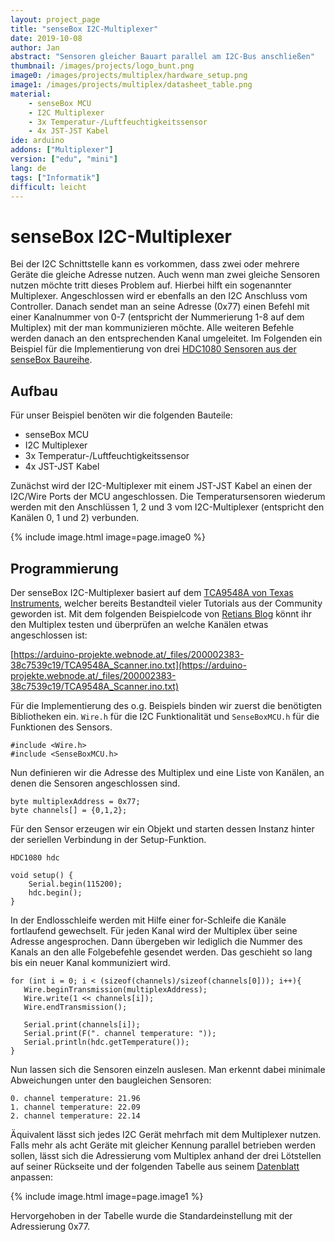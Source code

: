```yaml
---
layout: project_page
title: "senseBox I2C-Multiplexer"
date: 2019-10-08
author: Jan
abstract: "Sensoren gleicher Bauart parallel am I2C-Bus anschließen"
thumbnail: /images/projects/logo_bunt.png
image0: /images/projects/multiplex/hardware_setup.png
image1: /images/projects/multiplex/datasheet_table.png
material:
    - senseBox MCU
    - I2C Multiplexer
    - 3x Temperatur-/Luftfeuchtigkeitssensor
    - 4x JST-JST Kabel
ide: arduino
addons: ["Multiplexer"]
version: ["edu", "mini"]
lang: de
tags: ["Informatik"]
difficult: leicht
---
```

# senseBox I2C-Multiplexer
Bei der I2C Schnittstelle kann es vorkommen, dass zwei oder mehrere Geräte die gleiche Adresse nutzen. Auch wenn man zwei gleiche Sensoren nutzen möchte tritt dieses Problem auf. Hierbei hilft ein sogenannter Multiplexer. Angeschlossen wird er ebenfalls an den I2C Anschluss vom Controller. Danach sendet man an seine Adresse (0x77) einen Befehl mit einer Kanalnummer von 0-7 (entspricht der Nummerierung 1-8 auf dem Multiplex) mit der man kommunizieren möchte. Alle weiteren Befehle werden danach an den entsprechenden Kanal umgeleitet. 
Im Folgenden ein Beispiel für die Implementierung von drei [HDC1080 Sensoren aus der senseBox Baureihe](https://sensebox.kaufen/product/temperatur-luftfeuchte). 

## Aufbau
Für unser Beispiel benöten wir die folgenden Bauteile:
- senseBox MCU
- I2C Multiplexer
- 3x Temperatur-/Luftfeuchtigkeitssensor
- 4x JST-JST Kabel

Zunächst wird der I2C-Multiplexer mit einem JST-JST Kabel an einen der I2C/Wire Ports der MCU angeschlossen. Die Temperatursensoren wiederum werden mit den Anschlüssen 1, 2 und 3 vom I2C-Multiplexer (entspricht den Kanälen 0, 1 und 2) verbunden.

{% include image.html image=page.image0 %}


## Programmierung
Der senseBox I2C-Multiplexer basiert auf dem [TCA9548A von Texas Instruments](http://www.ti.com/product/TCA9548A), welcher bereits Bestandteil vieler Tutorials aus der Community geworden ist. Mit dem folgenden Beispielcode von [Retians Blog](https://arduino-projekte.webnode.at/meine-libraries/i2c-multiplexer-tca9548a/) könnt ihr den Multiplex testen und überprüfen an welche Kanälen etwas angeschlossen ist:

[https://arduino-projekte.webnode.at/_files/200002383-38c7539c19/TCA9548A_Scanner.ino.txt](https://arduino-projekte.webnode.at/_files/200002383-38c7539c19/TCA9548A_Scanner.ino.txt)

Für die Implementierung des o.g. Beispiels binden wir zuerst die benötigten Bibliotheken ein. `Wire.h` für die I2C Funktionalität und `SenseBoxMCU.h` für die Funktionen des Sensors. 

```
#include <Wire.h>
#include <SenseBoxMCU.h>
```

Nun definieren wir die Adresse des Multiplex und eine Liste von Kanälen, an denen die Sensoren angeschlossen sind. 

```
byte multiplexAddress = 0x77;
byte channels[] = {0,1,2};
```

Für den Sensor erzeugen wir ein Objekt und starten dessen Instanz hinter der seriellen Verbindung in der Setup-Funktion.

```
HDC1080 hdc

void setup() {
    Serial.begin(115200);
    hdc.begin();
}
```

In der Endlosschleife werden mit Hilfe einer for-Schleife die Kanäle fortlaufend gewechselt. Für jeden Kanal wird der Multiplex über seine Adresse angesprochen. Dann übergeben wir lediglich die Nummer des Kanals an den alle Folgebefehle gesendet werden. Das geschieht so lang bis ein neuer Kanal kommuniziert wird. 

```
for (int i = 0; i < (sizeof(channels)/sizeof(channels[0])); i++){
   Wire.beginTransmission(multiplexAddress);
   Wire.write(1 << channels[i]);
   Wire.endTransmission();

   Serial.print(channels[i]);
   Serial.print(F(". channel temperature: "));
   Serial.println(hdc.getTemperature());
}
```

Nun lassen sich die Sensoren einzeln auslesen. Man erkennt dabei minimale Abweichungen unter den baugleichen Sensoren: 

```
0. channel temperature: 21.96
1. channel temperature: 22.09
2. channel temperature: 22.14
```

Äquivalent lässt sich jedes I2C Gerät mehrfach mit dem Multiplexer nutzen. Falls mehr als acht Geräte mit gleicher Kennung parallel betrieben werden sollen, lässt sich die Adressierung vom Multiplex anhand der drei Lötstellen auf seiner Rückseite und der folgenden Tabelle aus seinem [Datenblatt](http://www.ti.com/lit/ds/symlink/tca9548a.pdf) anpassen:

{% include image.html image=page.image1 %}

Hervorgehoben in der Tabelle wurde die Standardeinstellung mit der Adressierung 0x77.
